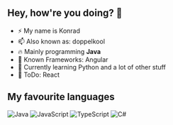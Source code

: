 ## Hey, how're you doing? 👋

- ⚡ My name is Konrad
- 📫 Also known as: doppelkool
- 🔥 Mainly programming **Java**
- 💬 Known Frameworks: Angular
- 🤯 Currently learning Python and a lot of other stuff
- 🤔 ToDo: React

## My favourite languages
![Java](https://raw.githubusercontent.com/abranhe/programming-languages-logos/master/src/java/java_64x64.png)
![JavaScript](https://raw.githubusercontent.com/abranhe/languages.abranhe.com/refs/heads/master/languages/javascript.png)
![TypeScript](https://raw.githubusercontent.com/abranhe/languages.abranhe.com/refs/heads/master/languages/typescript.png)
![C#](https://raw.githubusercontent.com/abranhe/programming-languages-logos/master/src/csharp/csharp_64x64.png)
